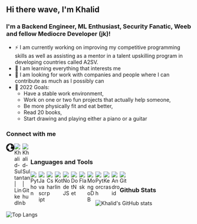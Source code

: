 
## Hi there wave, I'm Khalid

### I'm a Backend Engineer, ML Enthusiast, Security Fanatic, Weeb and fellow Mediocre Developer (jk)!

- ⚡ I am currently working on improving my competitive programming skills as well as assisting as a mentor in a talent upskilling program in developing countries called A2SV.
- 🌱 I am learning everything that interests me 
- 🔭 I am looking for work with companies and people where I can contribute as much as I possibly can
- 🥅 2022 Goals: 
    - Have a stable work environment, 
    - Work on one or two fun projects that actually help someone, 
    - Be more physically fit and eat better, 
    - Read 20 books, 
    - Start drawing and playing either a piano or a guitar 

### Connect with me

[<img align="left" alt="khalid-sultan.netlify.app/" width="22px" src="https://raw.githubusercontent.com/iconic/open-iconic/master/svg/globe.svg" />][website]
[<img align="left" alt="Khalid-Sultan | LinkedIn" width="22px" src="https://cdn.jsdelivr.net/npm/simple-icons@v3/icons/linkedin.svg" />][linkedin]
[<img align="left" alt="Khalid-Sultan | Github" width="22px" src="https://cdn.jsdelivr.net/npm/simple-icons@v3/icons/github.svg" />][github]
<br />

### Languages and Tools
[<img align="left" alt="Python" width="22px" src="https://cdn.jsdelivr.net/npm/simple-icons@3.13.0/icons/python.svg" />][python]
[<img align="left" alt="Javascript" width="22px" src="https://cdn.jsdelivr.net/npm/simple-icons@3.13.0/icons/javascript.svg" />][javascript]
[<img align="left" alt="Csharp" width="22px" src="https://cdn.jsdelivr.net/npm/simple-icons@3.13.0/icons/csharp.svg" />][csharp]
[<img align="left" alt="Kotlin" width="22px" src="https://cdn.jsdelivr.net/npm/simple-icons@3.13.0/icons/kotlin.svg" />][kotlin]
[<img align="left" alt="NodeJS" width="22px" src="https://cdn.jsdelivr.net/npm/simple-icons@3.13.0/icons/node-dot-js.svg" />][nodejs]
[<img align="left" alt="DotNet" width="22px" src="https://cdn.jsdelivr.net/npm/simple-icons@3.13.0/icons/dot-net.svg" />][dotnet]
[<img align="left" alt="Flask" width="22px" src="https://cdn.jsdelivr.net/npm/simple-icons@3.13.0/icons/flask.svg" />][flask]
[<img align="left" alt="MongoDB" width="22px" src="https://cdn.jsdelivr.net/npm/simple-icons@3.13.0/icons/mongodb.svg" />][mongodb]
[<img align="left" alt="Pytorch" width="22px" src="https://cdn.jsdelivr.net/npm/simple-icons@3.13.0/icons/pytorch.svg" />][pytorch]
[<img align="left" alt="Keras" width="22px" src="https://cdn.jsdelivr.net/npm/simple-icons@3.13.0/icons/keras.svg" />][keras]
[<img align="left" alt="Android" width="22px" src="https://cdn.jsdelivr.net/npm/simple-icons@3.13.0/icons/android.svg" />][android]
[<img align="left" alt="Git" width="22px" src="https://cdn.jsdelivr.net/npm/simple-icons@3.13.0/icons/git.svg" />][git]

<br />

### Github Stats
![Khalid's GitHub stats](https://github-readme-stats.vercel.app/api?username=Khalid-Sultan&count_private=true&show_icons=true&theme=radical)

![Top Langs](https://github-readme-stats.vercel.app/api/top-langs/?username=Khalid-Sultan&hide=css,makefile,html,cmake&layout=compact)


<br />

[website]: https://khalid-sultan.netlify.app
[linkedin]: https://linkedin.com/in/Khalid-Sultan
[github]: https://github.com/Khalid-Sultan
[python]: https://www.python.org
[javascript]: https://en.wikipedia.org/wiki/JavaScript
[csharp]: https://code.visualstudio.com/docs/languages/csharp
[kotlin]: https://kotlinlang.org
[nodejs]: https://nodejs.org
[dotnet]: https://dotnet.microsoft.com
[flask]: https://flask.palletsprojects.com
[mongodb]: https://mongodb.com
[pytorch]: https://pytorch.org
[keras]: https://keras.io
[android]: https://www.android.com
[git]: https://git-scm.com
